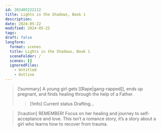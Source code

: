 ```yaml
---
id: 202405222112
title: Lights in the Shadows, Book 1
description: 
date: 2024-05-22
modified: 2024-05-22
tags: 
draft: false
longform:
  format: scenes
  title: Lights in the Shadows, Book 1
  sceneFolder: /
  scenes: []
  ignoredFiles:
    - Untitled
    - Outline
---
```


> [!summary]
> A young girl gets [[Rape|gang-rapped]], ends up pregnant, and finds healing through the help of a Father.
> 
> > [!info] Current status
> > Drafting...

> [!caution] REMEMBER!
> Focus on her healing and journey to self-acceptance and love. This isn’t a romance story, it’s a story about a girl who learns how to recover from trauma.
